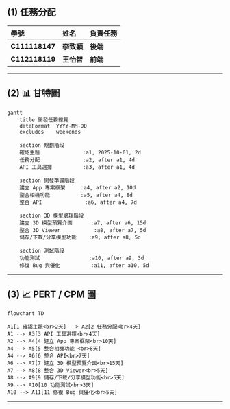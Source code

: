 ## (1) 任務分配

| 學號 | 姓名 | 負責任務 | 
| :--- | :--- | :--- | 
| **C111118147** | **李致穎** | **後端** | |
| **C112118119** | **王怡智** | **前端** | |
---


## (2) 📊 甘特圖

```mermaid
gantt
    title 開發任務總覽
    dateFormat  YYYY-MM-DD
    excludes    weekends

    section 規劃階段
    確認主題              :a1, 2025-10-01, 2d
    任務分配              :a2, after a1, 4d
    API 工具選擇          :a3, after a1, 4d

    section 開發準備階段
    建立 App 專案框架     :a4, after a2, 10d
    整合相機功能          :a5, after a4, 8d
    整合 API              :a6, after a4, 7d

    section 3D 模型處理階段
    建立 3D 模型預覽介面      :a7, after a6, 15d
    整合 3D Viewer           :a8, after a7, 5d
    儲存/下載/分享模型功能    :a9, after a8, 5d

    section 測試階段
    功能測試                :a10, after a9, 3d
    修復 Bug 與優化          :a11, after a10, 5d

```

---
## (3) 📈 PERT / CPM 圖

```mermaid
flowchart TD

A1[1 確認主題<br>2天] --> A2[2 任務分配<br>4天]
A1 --> A3[3 API 工具選擇<br>4天]
A2 --> A4[4 建立 App 專案框架<br>10天]
A4 --> A5[5 整合相機功能 <br>8天]
A4 --> A6[6 整合 API<br>7天]
A6 --> A7[7 建立 3D 模型預覽介面<br>15天]
A7 --> A8[8 整合 3D Viewer<br>5天]
A8 --> A9[9 儲存/下載/分享模型功能<br>5天]
A9 --> A10[10 功能測試<br>3天]
A10 --> A11[11 修復 Bug 與優化<br>5天]
```

---
